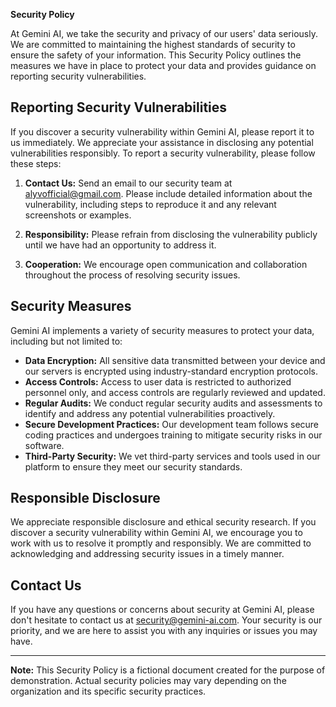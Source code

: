 **Security Policy**

At Gemini AI, we take the security and privacy of our users' data seriously. We are committed to maintaining the highest standards of security to ensure the safety of your information. This Security Policy outlines the measures we have in place to protect your data and provides guidance on reporting security vulnerabilities.

## Reporting Security Vulnerabilities

If you discover a security vulnerability within Gemini AI, please report it to us immediately. We appreciate your assistance in disclosing any potential vulnerabilities responsibly. To report a security vulnerability, please follow these steps:

1. **Contact Us:** Send an email to our security team at [alyvofficial@gmail.com](mailto:alyvofficial@gmail.com). Please include detailed information about the vulnerability, including steps to reproduce it and any relevant screenshots or examples.

2. **Responsibility:** Please refrain from disclosing the vulnerability publicly until we have had an opportunity to address it.

3. **Cooperation:** We encourage open communication and collaboration throughout the process of resolving security issues.

## Security Measures

Gemini AI implements a variety of security measures to protect your data, including but not limited to:

- **Data Encryption:** All sensitive data transmitted between your device and our servers is encrypted using industry-standard encryption protocols.
- **Access Controls:** Access to user data is restricted to authorized personnel only, and access controls are regularly reviewed and updated.
- **Regular Audits:** We conduct regular security audits and assessments to identify and address any potential vulnerabilities proactively.
- **Secure Development Practices:** Our development team follows secure coding practices and undergoes training to mitigate security risks in our software.
- **Third-Party Security:** We vet third-party services and tools used in our platform to ensure they meet our security standards.

## Responsible Disclosure

We appreciate responsible disclosure and ethical security research. If you discover a security vulnerability within Gemini AI, we encourage you to work with us to resolve it promptly and responsibly. We are committed to acknowledging and addressing security issues in a timely manner.

## Contact Us

If you have any questions or concerns about security at Gemini AI, please don't hesitate to contact us at [security@gemini-ai.com](mailto:alyvofficial@gmail.com). Your security is our priority, and we are here to assist you with any inquiries or issues you may have.

---

**Note:** This Security Policy is a fictional document created for the purpose of demonstration. Actual security policies may vary depending on the organization and its specific security practices.
